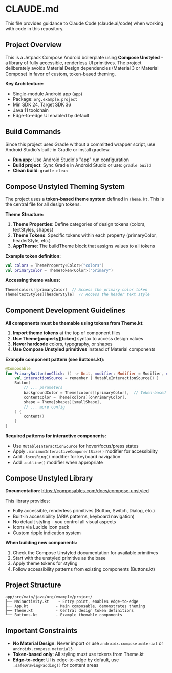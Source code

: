 # CLAUDE.md

This file provides guidance to Claude Code (claude.ai/code) when working with code in this repository.

## Project Overview

This is a Jetpack Compose Android boilerplate using **Compose Unstyled** - a library of fully accessible, renderless UI primitives. The project deliberately avoids Material Design dependencies (Material 3 or Material Compose) in favor of custom, token-based theming.

**Key Architecture:**
- Single-module Android app (`app`)
- Package: `org.example.project`
- Min SDK 24, Target SDK 36
- Java 11 toolchain
- Edge-to-edge UI enabled by default

## Build Commands

Since this project uses Gradle without a committed wrapper script, use Android Studio's built-in Gradle or install gradlew:

- **Run app**: Use Android Studio's "app" run configuration
- **Build project**: Sync Gradle in Android Studio or use: `gradle build`
- **Clean build**: `gradle clean`

## Compose Unstyled Theming System

The project uses a **token-based theme system** defined in `Theme.kt`. This is the central file for all design tokens.

**Theme Structure:**
1. **Theme Properties**: Define categories of design tokens (colors, textStyles, shapes)
2. **Theme Tokens**: Specific tokens within each property (primaryColor, headerStyle, etc.)
3. **AppTheme**: The buildTheme block that assigns values to all tokens

**Example token definition:**
```kotlin
val colors = ThemeProperty<Color>("colors")
val primaryColor = ThemeToken<Color>("primary")
```

**Accessing theme values:**
```kotlin
Theme[colors][primaryColor]  // Access the primary color token
Theme[textStyles][headerStyle]  // Access the header text style
```

## Component Development Guidelines

**All components must be themable using tokens from Theme.kt:**

1. **Import theme tokens** at the top of component files
2. **Use Theme[property][token]** syntax to access design values
3. **Never hardcode** colors, typography, or shapes
4. **Use Compose Unstyled primitives** instead of Material components

**Example component pattern (see Buttons.kt):**
```kotlin
@Composable
fun PrimaryButton(onClick: () -> Unit, modifier: Modifier = Modifier, content: @Composable () -> Unit) {
    val interactionSource = remember { MutableInteractionSource() }
    Button(
        // ... parameters
        backgroundColor = Theme[colors][primaryColor],  // Token-based theming
        contentColor = Theme[colors][onPrimaryColor],
        shape = Theme[shapes][smallShape],
        // ... more config
    ) {
        content()
    }
}
```

**Required patterns for interactive components:**
- Use `MutableInteractionSource` for hover/focus/press states
- Apply `.minimumInteractiveComponentSize()` modifier for accessibility
- Add `.focusRing()` modifier for keyboard navigation
- Add `.outline()` modifier when appropriate

## Compose Unstyled Library

**Documentation**: https://composables.com/docs/compose-unstyled

This library provides:
- Fully accessible, renderless primitives (Button, Switch, Dialog, etc.)
- Built-in accessibility (ARIA patterns, keyboard navigation)
- No default styling - you control all visual aspects
- Icons via Lucide icon pack
- Custom ripple indication system

**When building new components:**
1. Check the Compose Unstyled documentation for available primitives
2. Start with the unstyled primitive as the base
3. Apply theme tokens for styling
4. Follow accessibility patterns from existing components (Buttons.kt)

## Project Structure

```
app/src/main/java/org/example/project/
├── MainActivity.kt    - Entry point, enables edge-to-edge
├── App.kt            - Main composable, demonstrates theming
├── Theme.kt          - Central design token definitions
└── Buttons.kt        - Example themable components
```

## Important Constraints

- **No Material Design**: Never import or use `androidx.compose.material` or `androidx.compose.material3`
- **Token-based only**: All styling must use tokens from Theme.kt
- **Edge-to-edge**: UI is edge-to-edge by default, use `.safeDrawingPadding()` for content areas